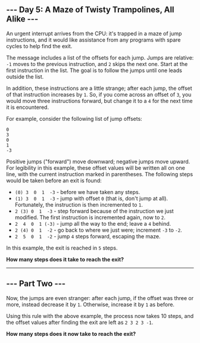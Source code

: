 ## --- Day 5: A Maze of Twisty Trampolines, All Alike ---

An urgent interrupt arrives from the CPU: it's trapped in a maze of jump instructions, and it would like assistance from any programs with spare cycles to help find the exit.

The message includes a list of the offsets for each jump. Jumps are relative: `-1` moves to the previous instruction, and `2` skips the next one. Start at the first instruction in the list. The goal is to follow the jumps until one leads outside the list.

In addition, these instructions are a little strange; after each jump, the offset of that instruction increases by `1`. So, if you come across an offset of `3`, you would move three instructions forward, but change it to a `4` for the next time it is encountered.

For example, consider the following list of jump offsets:

```
0
3
0
1
-3
```

Positive jumps ("forward") move downward; negative jumps move upward. For legibility in this example, these offset values will be written all on one line, with the current instruction marked in parentheses. The following steps would be taken before an exit is found:

- `(0) 3  0  1  -3` - before we have taken any steps.
- `(1) 3  0  1  -3` - jump with offset `0` (that is, don't jump at all). Fortunately, the instruction is then incremented to `1`.
- `2 (3) 0  1  -3` - step forward because of the instruction we just modified. The first instruction is incremented again, now to `2`.
- `2  4  0  1 (-3)` - jump all the way to the end; leave a `4` behind.
- `2 (4) 0  1  -2` - go back to where we just were; increment `-3` to `-2`.
- `2  5  0  1  -2` - jump `4` steps forward, escaping the maze.

In this example, the exit is reached in `5` steps.

**How many steps does it take to reach the exit?**

---

## --- Part Two ---

Now, the jumps are even stranger: after each jump, if the offset was three or more, instead decrease it by `1`. Otherwise, increase it by `1` as before.

Using this rule with the above example, the process now takes 10 steps, and the offset values after finding the exit are left as `2 3 2 3 -1`.

**How many steps does it now take to reach the exit?**
